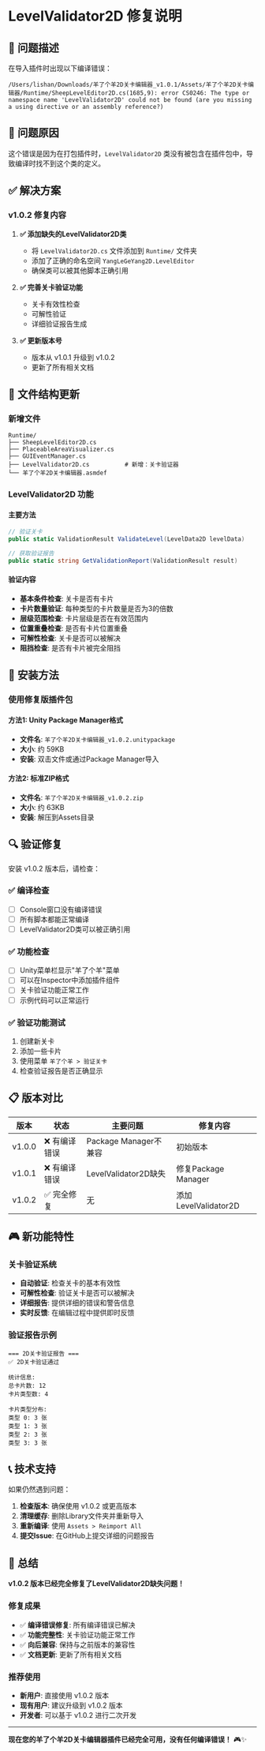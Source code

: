 # LevelValidator2D 修复说明

## 🔧 问题描述

在导入插件时出现以下编译错误：

```
/Users/lishan/Downloads/羊了个羊2D关卡编辑器_v1.0.1/Assets/羊了个羊2D关卡编辑器/Runtime/SheepLevelEditor2D.cs(1685,9): error CS0246: The type or namespace name 'LevelValidator2D' could not be found (are you missing a using directive or an assembly reference?)
```

## 🎯 问题原因

这个错误是因为在打包插件时，`LevelValidator2D` 类没有被包含在插件包中，导致编译时找不到这个类的定义。

## ✅ 解决方案

### v1.0.2 修复内容

1. **✅ 添加缺失的LevelValidator2D类**
   - 将 `LevelValidator2D.cs` 文件添加到 `Runtime/` 文件夹
   - 添加了正确的命名空间 `YangLeGeYang2D.LevelEditor`
   - 确保类可以被其他脚本正确引用

2. **✅ 完善关卡验证功能**
   - 关卡有效性检查
   - 可解性验证
   - 详细验证报告生成

3. **✅ 更新版本号**
   - 版本从 v1.0.1 升级到 v1.0.2
   - 更新了所有相关文档

## 📁 文件结构更新

### 新增文件
```
Runtime/
├── SheepLevelEditor2D.cs
├── PlaceableAreaVisualizer.cs
├── GUIEventManager.cs
├── LevelValidator2D.cs          # 新增：关卡验证器
└── 羊了个羊2D关卡编辑器.asmdef
```

### LevelValidator2D 功能

#### 主要方法
```csharp
// 验证关卡
public static ValidationResult ValidateLevel(LevelData2D levelData)

// 获取验证报告
public static string GetValidationReport(ValidationResult result)
```

#### 验证内容
- **基本条件检查**: 关卡是否有卡片
- **卡片数量验证**: 每种类型的卡片数量是否为3的倍数
- **层级范围检查**: 卡片层级是否在有效范围内
- **位置重叠检查**: 是否有卡片位置重叠
- **可解性检查**: 关卡是否可以被解决
- **阻挡检查**: 是否有卡片被完全阻挡

## 🚀 安装方法

### 使用修复版插件包

#### 方法1: Unity Package Manager格式
- **文件名**: `羊了个羊2D关卡编辑器_v1.0.2.unitypackage`
- **大小**: 约 59KB
- **安装**: 双击文件或通过Package Manager导入

#### 方法2: 标准ZIP格式
- **文件名**: `羊了个羊2D关卡编辑器_v1.0.2.zip`
- **大小**: 约 63KB
- **安装**: 解压到Assets目录

## 🔍 验证修复

安装 v1.0.2 版本后，请检查：

### ✅ 编译检查
- [ ] Console窗口没有编译错误
- [ ] 所有脚本都能正常编译
- [ ] LevelValidator2D类可以被正确引用

### ✅ 功能检查
- [ ] Unity菜单栏显示"羊了个羊"菜单
- [ ] 可以在Inspector中添加插件组件
- [ ] 关卡验证功能正常工作
- [ ] 示例代码可以正常运行

### ✅ 验证功能测试
1. 创建新关卡
2. 添加一些卡片
3. 使用菜单 `羊了个羊 > 验证关卡`
4. 检查验证报告是否正确显示

## 📋 版本对比

| 版本 | 状态 | 主要问题 | 修复内容 |
|------|------|----------|----------|
| v1.0.0 | ❌ 有编译错误 | Package Manager不兼容 | 初始版本 |
| v1.0.1 | ❌ 有编译错误 | LevelValidator2D缺失 | 修复Package Manager |
| v1.0.2 | ✅ 完全修复 | 无 | 添加LevelValidator2D |

## 🎮 新功能特性

### 关卡验证系统
- **自动验证**: 检查关卡的基本有效性
- **可解性检查**: 验证关卡是否可以被解决
- **详细报告**: 提供详细的错误和警告信息
- **实时反馈**: 在编辑过程中提供即时反馈

### 验证报告示例
```
=== 2D关卡验证报告 ===
✅ 2D关卡验证通过

统计信息:
总卡片数: 12
卡片类型数: 4

卡片类型分布:
类型 0: 3 张
类型 1: 3 张
类型 2: 3 张
类型 3: 3 张
```

## 📞 技术支持

如果仍然遇到问题：

1. **检查版本**: 确保使用 v1.0.2 或更高版本
2. **清理缓存**: 删除Library文件夹并重新导入
3. **重新编译**: 使用 `Assets > Reimport All`
4. **提交Issue**: 在GitHub上提交详细的问题报告

## 🎉 总结

**v1.0.2 版本已经完全修复了LevelValidator2D缺失问题！**

### 修复成果
- ✅ **编译错误修复**: 所有编译错误已解决
- ✅ **功能完整性**: 关卡验证功能正常工作
- ✅ **向后兼容**: 保持与之前版本的兼容性
- ✅ **文档更新**: 更新了所有相关文档

### 推荐使用
- **新用户**: 直接使用 v1.0.2 版本
- **现有用户**: 建议升级到 v1.0.2 版本
- **开发者**: 可以基于 v1.0.2 进行二次开发

---

**现在您的羊了个羊2D关卡编辑器插件已经完全可用，没有任何编译错误！** 🎮✨ 